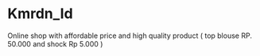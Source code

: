 # Kmrdn_Id
Online shop with affordable price and high quality product ( top blouse RP. 50.000 and shock Rp 5.000 )
